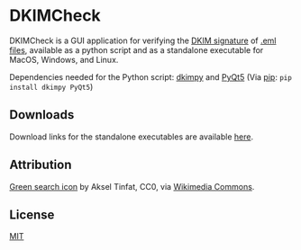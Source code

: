 # DKIMCheck

DKIMCheck is a GUI application for verifying the [DKIM signature](https://en.wikipedia.org/wiki/DomainKeys_Identified_Mail) of [.eml files](https://www.loc.gov/preservation/digital/formats/fdd/fdd000388.shtml), available as a python script and as a standalone executable for MacOS, Windows, and Linux.

Dependencies needed for the Python script: [dkimpy](https://pypi.org/project/dkimpy/) and [PyQt5](https://pypi.org/project/PyQt5/) (Via [pip](https://pypi.org/project/pip/): ```pip install dkimpy PyQt5```)

## Downloads
Download links for the standalone executables are available [here](https://troisrune.itch.io/dkimcheck).

## Attribution
[Green search icon](https://commons.wikimedia.org/wiki/File:Green_icon_-_Search.ZGH.png) by Aksel Tinfat, CC0, via [Wikimedia Commons](https://commons.wikimedia.org/wiki/Main_Page).

## License

[MIT](https://github.com/troisrune/dkimcheck/blob/main/LICENSE)